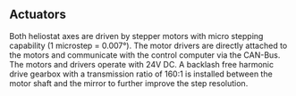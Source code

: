 ## Actuators

Both heliostat axes are driven by stepper motors with micro stepping capability (1 microstep = 0.007°). The motor drivers are directly attached to the motors and communicate with the control computer via the CAN-Bus. The motors and drivers operate with 24V DC. A backlash free harmonic drive gearbox with a transmission ratio of 160:1 is installed
between the motor shaft and the mirror to further improve the step resolution.

